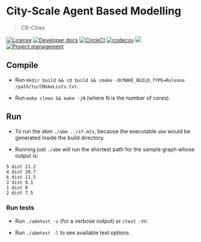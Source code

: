 # City-Scale Agent Based Modelling
> CB-Cities

[![License](https://img.shields.io/badge/license-MIT-blue.svg)](https://raw.githubusercontent.com/cb-cities/abm/develop/license.md)
[![Developer docs](https://img.shields.io/badge/developer-docs-blue.svg)](http://cb-cities.github.io/abm)
[![CircleCI](https://circleci.com/gh/cb-cities/abm.svg?style=svg)](https://circleci.com/gh/cb-cities/abm)
[![codecov](https://codecov.io/gh/cb-cities/abm/branch/develop/graph/badge.svg)](https://codecov.io/gh/cb-cities/abm)
[![](https://img.shields.io/github/issues-raw/cb-cities/abm.svg)](https://github.com/cb-cities/abm/issues)
[![Project management](https://img.shields.io/badge/projects-view-ff69b4.svg)](https://github.com/cb-cities/abm/projects/)


## Compile

* Run `mkdir build && cd build && cmake -DCMAKE_BUILD_TYPE=Release /path/to/CMakeLists.txt`.

* Run `make clean && make -jN` (where N is the number of cores).

## Run 

* To run the abm `./abm ../sf.mtx`, because the executable `abm` would be generated inside the build directory. 

* Running just `./abm` will run the shortest path for the sample graph whose output is:

```
5 dist 21.2
4 dist 20.7
6 dist 11.5
3 dist 9.1
1 dist 0
2 dist 7.5
```

### Run tests

* Run `./abmtest -s` (for a verbose output) or `ctest -VV`.

* Run `./abmtest -l` to see available test options
